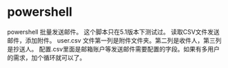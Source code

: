 # powershell
powershell
批量发送邮件。
这个脚本只在5.1版本下测试过。
读取CSV文件发送邮件，添加附件。
user.csv 文件第一列是附件文件夹。第二列是收件人，第三列是抄送人。
配置.csv里面是邮箱账户等发送邮件需要配置的字段。如果有多用户的需求，加个循环就可以了。
